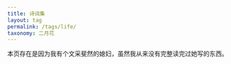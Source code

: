 ```yaml
---
title: 诗词集
layout: tag
permalink: /tags/life/
taxonomy: 二月花
---
```


本页存在是因为我有个文采斐然的媳妇，虽然我从来没有完整读完过她写的东西。

